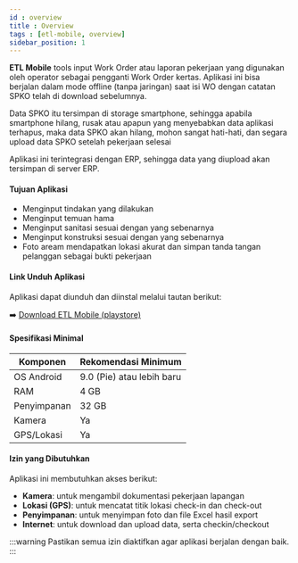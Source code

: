 ```yaml
---
id : overview
title : Overview
tags : [etl-mobile, overview]
sidebar_position: 1
---
```

**ETL Mobile** tools input Work Order atau laporan pekerjaan yang digunakan oleh operator sebagai pengganti Work Order kertas. Aplikasi ini bisa berjalan dalam mode offline (tanpa jaringan) saat isi WO dengan catatan SPKO telah di download sebelumnya. 

Data SPKO itu tersimpan di storage smartphone, sehingga apabila smartphone hilang, rusak atau apapun yang menyebabkan data aplikasi terhapus, maka data SPKO akan hilang, mohon sangat hati-hati, dan segara upload data SPKO setelah pekerjaan selesai

Aplikasi ini terintegrasi dengan ERP, sehingga data yang diupload akan tersimpan di server ERP.


#### Tujuan Aplikasi
- Menginput tindakan yang dilakukan
- Menginput temuan hama
- Menginput sanitasi sesuai dengan yang sebenarnya
- Menginput konstruksi sesuai dengan yang sebenarnya
- Foto aream mendapatkan lokasi akurat dan simpan tanda tangan pelanggan sebagai bukti pekerjaan

#### Link Unduh Aplikasi
Aplikasi dapat diunduh dan diinstal melalui tautan berikut:

➡️ [Download ETL Mobile (playstore)](https://play.google.com/store/apps/details?id=com.etos.oprv3&hl=en )

#### Spesifikasi Minimal
| Komponen             | Rekomendasi Minimum        |
|----------------------|----------------------------|
| OS Android           | 9.0 (Pie) atau lebih baru  |
| RAM                  | 4 GB                       |
| Penyimpanan          | 32 GB                      |
| Kamera               | Ya                         |
| GPS/Lokasi           | Ya                         |

#### Izin yang Dibutuhkan

Aplikasi ini membutuhkan akses berikut:

- **Kamera**: untuk mengambil dokumentasi pekerjaan lapangan
- **Lokasi (GPS)**: untuk mencatat titik lokasi check-in dan check-out
- **Penyimpanan**: untuk menyimpan foto dan file Excel hasil export
- **Internet**: untuk download dan upload data, serta checkin/checkout

:::warning
Pastikan semua izin diaktifkan agar aplikasi berjalan dengan baik.
:::